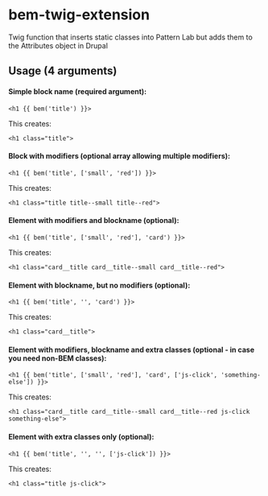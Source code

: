 # bem-twig-extension
Twig function that inserts static classes into Pattern Lab but adds them to the Attributes object in Drupal

## Usage (4 arguments)

#### Simple block name (required argument):
`<h1 {{ bem('title') }}>`

This creates:

`<h1 class="title">`

#### Block with modifiers (optional array allowing multiple modifiers):
`<h1 {{ bem('title', ['small', 'red']) }}>`

This creates:

`<h1 class="title title--small title--red">`

#### Element with modifiers and blockname (optional):
`<h1 {{ bem('title', ['small', 'red'], 'card') }}>`

This creates:

`<h1 class="card__title card__title--small card__title--red">`

#### Element with blockname, but no modifiers (optional):

`<h1 {{ bem('title', '', 'card') }}>`

This creates:

`<h1 class="card__title">`

#### Element with modifiers, blockname and extra classes (optional - in case you need non-BEM classes):

`<h1 {{ bem('title', ['small', 'red'], 'card', ['js-click', 'something-else']) }}>`

This creates:

`<h1 class="card__title card__title--small card__title--red js-click something-else">`

#### Element with extra classes only (optional):

`<h1 {{ bem('title', '', '', ['js-click']) }}>`

This creates:

`<h1 class="title js-click">`
